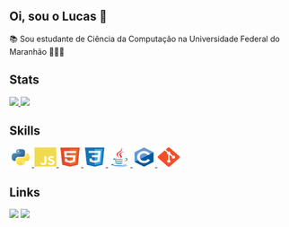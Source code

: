 ## Oi, sou o Lucas 👋

📚 Sou estudante de Ciência da Computação na Universidade Federal do Maranhão 👨🏽‍💻

## Stats

<a href="https://github.com/lucasgabriel07">
  <img height="180em" src="https://github-readme-stats.vercel.app/api?username=lucasgabriel07&show_icons=true&theme=gotham&include_all_commits=true&count_private=true"/>
  <img height="180em" src="https://github-readme-stats.vercel.app/api/top-langs/?username=lucasgabriel07&layout=compact&langs_count=7&theme=gotham"/>
</a>
  
## Skills
  
<a href="https://github.com/lucasgabriel07">
  <img height="35" width="40" src="https://raw.githubusercontent.com/devicons/devicon/master/icons/python/python-original.svg">
  <img height="35" width="40" src="https://raw.githubusercontent.com/devicons/devicon/master/icons/javascript/javascript-plain.svg">
  <img height="35" width="40" src="https://raw.githubusercontent.com/devicons/devicon/master/icons/html5/html5-original.svg">
  <img height="35" width="40" src="https://raw.githubusercontent.com/devicons/devicon/master/icons/css3/css3-original.svg">
  <img height="35" width="40" src="https://raw.githubusercontent.com/devicons/devicon/master/icons/java/java-original.svg">
  <img height="35" width="40" src="https://raw.githubusercontent.com/devicons/devicon/master/icons/c/c-original.svg">
  <img height="35" width="40" src="https://raw.githubusercontent.com/devicons/devicon/master/icons/git/git-original.svg">
</a>
  
## Links
 
<div>
  <a href="https://www.linkedin.com/in/lucas-gabriel-araujo-ribeiro" target="_blank"><img src="https://img.shields.io/badge/-LinkedIn-%230077B5?style=for-the-badge&logo=linkedin&logoColor=white" ></a> 
  <a href="mailto:ribeirolg97@gmail.com" target="_blank"><img src="https://img.shields.io/badge/Gmail-D14836?style=for-the-badge&logo=gmail&logoColor=white"></a>
</div>
